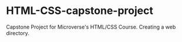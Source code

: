 # HTML-CSS-capstone-project
Capstone Project for Microverse's HTML/CSS Course. Creating a web directory.

